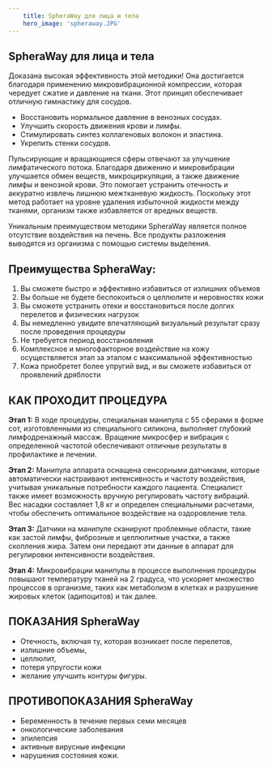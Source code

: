 ```yaml
---
    title: SpheraWay для лица и тела
    hero_image: 'spheraway.JPG'
---
```

## SpheraWay для лица и тела

Доказана высокая эффективность этой методики! Она достигается благодаря применению микровибрационной компрессии, которая чередует сжатие и давление на ткани. Этот принцип обеспечивает отличную гимнастику для сосудов.

- Восстановить нормальное давление в венозных сосудах.
- Улучшить скорость движения крови и лимфы.
- Стимулировать синтез коллагеновых волокон и эластина.
- Укрепить стенки сосудов.

Пульсирующие и вращающиеся сферы отвечают за улучшение лимфатического потока. Благодаря движению и микровибрации улучшается обмен веществ, микроциркуляция, а также движение лимфы и венозной крови. Это помогает устранить отечность и аккуратно извлечь лишнюю межтканевую жидкость. Поскольку этот метод работает на уровне удаления избыточной жидкости между тканями, организм также избавляется от вредных веществ.

Уникальным преимуществом методики SpheraWay является полное отсутствие воздействия на печень. Все продукты разложения выводятся из организма с помощью системы выделения.

## Преимущества SpheraWay:

1. Вы сможете быстро и эффективно избавиться от излишних объемов
2. Вы больше не будете беспокоиться о целлюлите и неровностях кожи
3. Вы сможете устранить отеки и восстановиться после долгих перелетов и физических нагрузок
4. Вы немедленно увидите впечатляющий визуальный результат сразу после проведения процедуры
5. Не требуется период восстановления
6. Комплексное и многофакторное воздействие на кожу осуществляется этап за этапом с максимальной эффективностью
7. Кожа приобретет более упругий вид, и вы сможете избавиться от проявлений дряблости

## КАК ПРОХОДИТ ПРОЦЕДУРА

**Этап 1:** В ходе процедуры, специальная манипула с 55 сферами в форме сот, изготовленными из специального силикона, выполняет глубокий лимфодренажный массаж. Вращение микросфер и вибрация с определенной частотой обеспечивают отличные результаты в профилактике и лечении.

**Этап 2:** Манипула аппарата оснащена сенсорными датчиками, которые автоматически настраивают интенсивность и частоту воздействия, учитывая уникальные потребности каждого пациента. Специалист также имеет возможность вручную регулировать частоту вибраций. Вес насадки составляет 1,8 кг и определен специальными расчетами, чтобы обеспечить оптимальное воздействие на оздоровление тела.

**Этап 3:** Датчики на манипуле сканируют проблемные области, такие как застой лимфы, фиброзные и целлюлитные участки, а также скопления жира. Затем они передают эти данные в аппарат для регулировки интенсивности воздействия.

**Этап 4:** Микровибрации манипулы в процессе выполнения процедуры повышают температуру тканей на 2 градуса, что ускоряет множество процессов в организме, таких как метаболизм в клетках и разрушение жировых клеток (адипоцитов) и так далее.

## ПОКАЗАНИЯ SpheraWay

- Отечность, включая ту, которая возникает после перелетов, 
- излишние объемы,
- целлюлит, 
- потеря упругости кожи 
- желание улучшить контуры фигуры.

## ПРОТИВОПОКАЗАНИЯ SpheraWay

- Беременность в течение первых семи месяцев
- онкологические заболевания
- эпилепсия
- активные вирусные инфекции
- нарушения состояния кожи.
